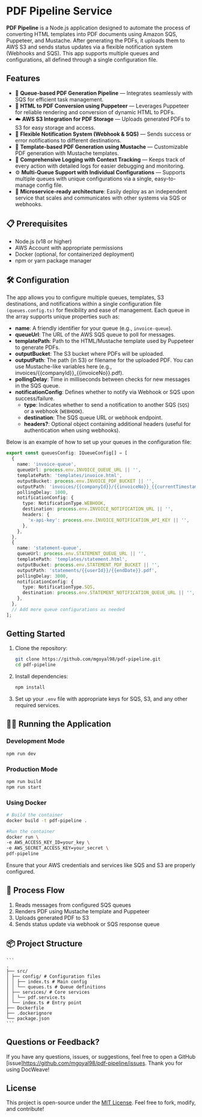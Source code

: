# PDF Pipeline Service

**PDF Pipeline** is a Node.js application designed to automate the process of converting HTML templates into PDF documents using Amazon SQS, Puppeteer, and Mustache. After generating the PDFs, it uploads them to AWS S3 and sends status updates via a flexible notification system (Webhooks and SQS). This app supports multiple queues and configurations, all defined through a single configuration file.

## Features

- 🔄 **Queue-based PDF Generation Pipeline** — Integrates seamlessly with SQS for efficient task management.
- 📄 **HTML to PDF Conversion using Puppeteer** — Leverages Puppeteer for reliable rendering and conversion of dynamic HTML to PDFs.
- ☁️ **AWS S3 Integration for PDF Storage** — Uploads generated PDFs to S3 for easy storage and access.
- 📨 **Flexible Notification System (Webhook & SQS)** — Sends success or error notifications to different destinations.
- 🎨 **Template-based PDF Generation using Mustache** — Customizable PDF generation with Mustache templates.
- 📝 **Comprehensive Logging with Context Tracking** — Keeps track of every action with detailed logs for easier debugging and monitoring.
- ⚙️ **Multi-Queue Support with Individual Configurations** — Supports multiple queues with unique configurations via a single, easy-to-manage config file.
- 🚀 **Microservice-ready architecture**: Easily deploy as an independent service that scales and communicates with other systems via SQS or webhooks.

## 📋 Prerequisites

- Node.js (v18 or higher)
- AWS Account with appropriate permissions
- Docker (optional, for containerized deployment)
- npm or yarn package manager

## 🛠️ Configuration

The app allows you to configure multiple queues, templates, S3 destinations, and notifications within a single configuration file `(queues.config.ts)` for flexibility and ease of management. Each queue in the array supports unique properties such as:

- **name**: A friendly identifier for your queue (e.g., `invoice-queue`).
- **queueUrl**: The URL of the AWS SQS queue to poll for messages.
- **templatePath**: Path to the HTML/Mustache template used by Puppeteer to generate PDFs.
- **outputBucket**: The S3 bucket where PDFs will be uploaded.
- **outputPath**: The path (in S3) or filename for the uploaded PDF. You can use Mustache-like variables here (e.g., invoices/{{companyId}}_{{invoiceNo}}.pdf).
- **pollingDelay**: Time in milliseconds between checks for new messages in the SQS queue.
- **notificationConfig**: Defines whether to notify via Webhook or SQS upon success/failure.
  - **type**: Indicates whether to send a notification to another SQS (`SQS`) or a webhook (`WEBHOOK`).
  - **destination**: The SQS queue URL or webhook endpoint.
  - **headers?**: Optional object containing additional headers (useful for authentication when using webhooks).

Below is an example of how to set up your queues in the configuration file:

```typescript
export const queuesConfig: IQueueConfig[] = [
  {
    name: 'invoice-queue',
    queueUrl: process.env.INVOICE_QUEUE_URL || '',
    templatePath: 'templates/invoice.html',
    outputBucket: process.env.INVOICE_PDF_BUCKET || '',
    outputPath: 'invoices/{{companyId}}/{{invoiceNo}}_{{currentTimestamp}}.pdf',
    pollingDelay: 1000,
    notificationConfig: {
      type: NotificationType.WEBHOOK,
      destination: process.env.INVOICE_NOTIFICATION_URL || '',
      headers: {
        'x-api-key': process.env.INVOICE_NOTIFICATION_API_KEY || '',
      },
    },
  },
  {
    name: 'statement-queue',
    queueUrl: process.env.STATEMENT_QUEUE_URL || '',
    templatePath: 'templates/statement.html',
    outputBucket: process.env.STATEMENT_PDF_BUCKET || '',
    outputPath: 'statements/{{userId}}/{{endDate}}.pdf',
    pollingDelay: 3000,
    notificationConfig: {
      type: NotificationType.SQS,
      destination: process.env.STATEMENT_NOTIFICATION_QUEUE_URL || '',
    },
  },
  // Add more queue configurations as needed
];
```

## Getting Started

1. Clone the repository:

   ```bash
   git clone https://github.com/mgoyal98/pdf-pipeline.git
   cd pdf-pipeline
   ```

2. Install dependencies:

   ```bash
   npm install
   ```

3. Set up your `.env` file with appropriate keys for SQS, S3, and any other required services.

## 🏃‍♂️ Running the Application

### Development Mode

```bash
npm run dev
```

### Production Mode

```bash
npm run build
npm run start
```

### Using Docker

```bash
# Build the container
docker build -t pdf-pipeline .

#Run the container
docker run \
-e AWS_ACCESS_KEY_ID=your_key \
-e AWS_SECRET_ACCESS_KEY=your_secret \
pdf-pipeline
```

Ensure that your AWS credentials and services like SQS and S3 are properly configured.

## 🔄 Process Flow

1. Reads messages from configured SQS queues
2. Renders PDF using Mustache template and Puppeteer
3. Uploads generated PDF to S3
4. Sends status update via webhook or SQS response queue

## 📦 Project Structure

    ```
    .
    ├── src/
    │ ├── config/ # Configuration files
    │ │ ├── index.ts # Main config
    │ │ └── queues.ts # Queue definitions
    │ ├── services/ # Core services
    │ │ └── pdf.service.ts
    │ └── index.ts # Entry point
    ├── Dockerfile
    ├── .dockerignore
    └── package.json
    ```

## Questions or Feedback?

If you have any questions, issues, or suggestions, feel free to open a GitHub [issue]<https://github.com/mgoyal98/pdf-pipeline/issues>. Thank you for using DocWeave!

## License

This project is open-source under the [MIT License](LICENSE). Feel free to fork, modify, and contribute!
